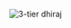 ![3-tier dhiraj](https://github.com/devDhiraj12/Terraform-Ansible-Deployment/assets/123229207/b3d07f5d-9d74-473f-9061-ce7004a31e6b)
